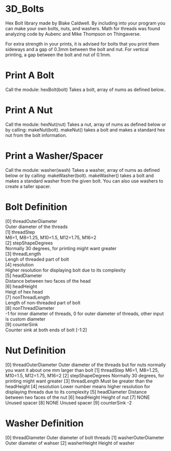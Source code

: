 # 3D_Bolts
Hex Bolt library made by Blake Caldwell. By including into your program you can make your own bolts, nuts, and washers.
Math for threads was found analyzing code by Aubenc and Mike Thompson on Thingaverse.

For extra strength in your prints, it is advised for bolts that you print them sideways and a gap of 0.3mm between the bolt and nut.
For vertical printing, a gap between the bolt and nut of 0.1mm.

# Print A Bolt
Call the module: hexBolt(bolt)
    Takes a bolt, array of nums as defined below..
    
# Print A Nut
Call the module: hexNut(nut)
    Takes a nut, array of nums as defined below or by calling: makeNut(bolt). makeNut() takes a bolt and makes a standard hex nut from the bolt information.
    
# Print a Washer/Spacer
Call the module: washer(wash)
    Takes a washer, array of nums as defined below or by calling: makeWasher(bolt). makeWasher() takes a bolt and makes a standard washer from the given bolt. You can also use washers to create a taller spacer.

# Bolt Definition

[0] threadOuterDiameter  
      Outer diameter of the threads  
[1] threadStep  
      M6=1, M8=1.25, M10=1.5, M12=1.75, M16=2  
[2] stepShapeDegrees  
      Normally 30 degrees, for printing might want greater  
[3] threadLength  
      Lengh of threaded part of bolt  
[4] resolution  
      Higher resolution for displaying bolt due to its complexity  
[5] headDiameter  
      Distance between two faces of the head  
[6] headHeight  
      Heigt of hex head  
[7] nonThreadLength  
      Length of non-threaded part of bolt  
[8] nonThreadDiameter  
      -1 for inner diameter of threads, 0 for outer diameter of threads, other input is custom diameter  
[9] counterSink  
      Counter sink at both ends of bolt [-1:2]  
     
# Nut Definition

[0] threadOuterDiameter
  Outer diameter of the threads but for nuts normally you want it about one mm larger than bolt
[1] threadStep
  M6=1, M8=1.25, M10=1.5, M12=1.75, M16=2
[2] stepShapeDegrees
      Normally 30 degrees, for printing might want greater
[3] threadLength
      Must be greater than the headHeight
[4] resolution
      Lower number means higher resolution for displaying threads due to its complexity
[5] headDiameter
      Distance between two faces of the nut
[6] headHeight
      Height of nut
[7] NONE
      Unused spacer
[8] NONE
      Unused spacer
[9] counterSink
      -2
      
# Washer Definition

[0] threadDiameter
      Outer diameter of bolt threads
[1] washerOuterDiameter
      Outer diameter of wahser
[2] washerHeight
      Height of washer
